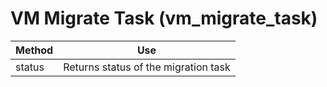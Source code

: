 # VM Migrate Task (vm\_migrate\_task)

| Method | Use                                  |
| ------ | ------------------------------------ |
| status | Returns status of the migration task |
